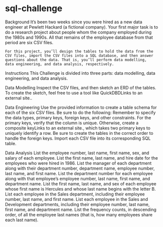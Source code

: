 # sql-challenge

Background
    It’s been two weeks since you were hired as a new data engineer at Pewlett Hackard (a fictional company). Your first major task is to do a research project about people whom the company employed during the      1980s and 1990s. All that remains of the employee database from that period are six CSV files.

    For this project, you’ll design the tables to hold the data from the CSV files, import the CSV files into a SQL database, and then answer questions about the data. That is, you’ll perform data modelling,        data engineering, and data analysis, respectively.

Instructions
    This Challenge is divided into three parts: data modelling, data engineering, and data analysis.


Data Modelling
    Inspect the CSV files, and then sketch an ERD of the tables. To create the sketch, feel free to use a tool like QuickDBDLinks to an external site..

Data Engineering
    Use the provided information to create a table schema for each of the six CSV files. Be sure to do the following:
      Remember to specify the data types, primary keys, foreign keys, and other constraints.
      For the primary keys, verify that the column is unique. Otherwise, create a composite keyLinks to an external site., which takes two primary keys to uniquely identify a row.
      Be sure to create the tables in the correct order to handle the foreign keys.
      Import each CSV file into its corresponding SQL table.

Data Analysis
    List the employee number, last name, first name, sex, and salary of each employee.
    List the first name, last name, and hire date for the employees who were hired in 1986.
    List the manager of each department along with their department number, department name, employee number, last name, and first name.
    List the department number for each employee along with that employee’s employee number, last name, first name, and department name.
    List the first name, last name, and sex of each employee whose first name is Hercules and whose last name begins with the letter B.
    List each employee in the Sales department, including their employee number, last name, and first name.
    List each employee in the Sales and Development departments, including their employee number, last name, first name, and department name.
    List the frequency counts, in descending order, of all the employee last names (that is, how many employees share each last name).

